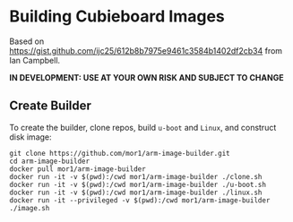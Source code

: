 # Building Cubieboard Images

Based on <https://gist.github.com/ijc25/612b8b7975e9461c3584b1402df2cb34> from
Ian Campbell.

__IN DEVELOPMENT: USE AT YOUR OWN RISK AND SUBJECT TO CHANGE__

## Create Builder

To create the builder, clone repos, build `u-boot` and `Linux`, and construct
disk image:

```
git clone https://github.com/mor1/arm-image-builder.git
cd arm-image-builder
docker pull mor1/arm-image-builder
docker run -it -v $(pwd):/cwd mor1/arm-image-builder ./clone.sh
docker run -it -v $(pwd):/cwd mor1/arm-image-builder ./u-boot.sh
docker run -it -v $(pwd):/cwd mor1/arm-image-builder ./linux.sh
docker run -it --privileged -v $(pwd):/cwd mor1/arm-image-builder ./image.sh
```
